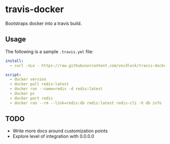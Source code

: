 # travis-docker

Bootstraps docker into a travis build.

## Usage

The following is a sample `.travis.yml` file:

```yaml
install:
  - curl -sLo - https://raw.githubusercontent.com/voidlock/travis-docker/master/docker-bootstrap.sh | source /dev/stdin

script:
  - docker version
  - docker pull redis:latest
  - docker run --name=redis -d redis:latest
  - docker ps
  - docker port redis
  - docker run --rm --link=redis:db redis:latest redis-cli -h db info
```

## TODO

* Write more docs around customization points
* Explore level of integration with 0.0.0.0
